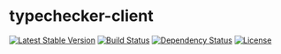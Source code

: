 typechecker-client
======================================

[![Latest Stable Version](https://poser.pugx.org/hhpack/typechecker-client/version)](https://packagist.org/packages/hhpack/typechecker-client)
[![Build Status](https://travis-ci.org/hhpack/typechecker-client.svg?branch=master)](https://travis-ci.org/hhpack/typechecker-client)
[![Dependency Status](https://www.versioneye.com/user/projects/5634664636d0ab0016001f3b/badge.svg?style=flat)](https://www.versioneye.com/user/projects/5634664636d0ab0016001f3b)
[![License](https://poser.pugx.org/hhpack/typechecker-client/license)](https://packagist.org/packages/hhpack/typechecker-client)

